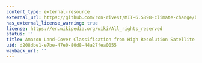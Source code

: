 ```yaml
---
content_type: external-resource
external_url: https://github.com/ron-rivest/MIT-6.S898-climate-change/blob/master/resource_files/2019_student_projects/Bhuwalka_project.pdf
has_external_license_warning: true
license: https://en.wikipedia.org/wiki/All_rights_reserved
status: ''
title: Amazon Land-Cover Classification from High Resolution Satellite Imagery
uid: d208dbe1-e7be-47e0-80d8-44a27fea0055
wayback_url: ''
---
```

